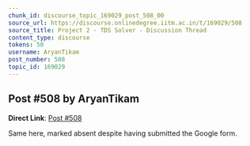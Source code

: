 ```yaml
---
chunk_id: discourse_topic_169029_post_508_00
source_url: https://discourse.onlinedegree.iitm.ac.in/t/169029/508
source_title: Project 2 - TDS Solver - Discussion Thread
content_type: discourse
tokens: 50
username: AryanTikam
post_number: 508
topic_id: 169029
---
```


## Post #508 by AryanTikam

**Direct Link**: [Post #508](https://discourse.onlinedegree.iitm.ac.in/t/169029/508)

Same here, marked absent despite having submitted the Google form.
